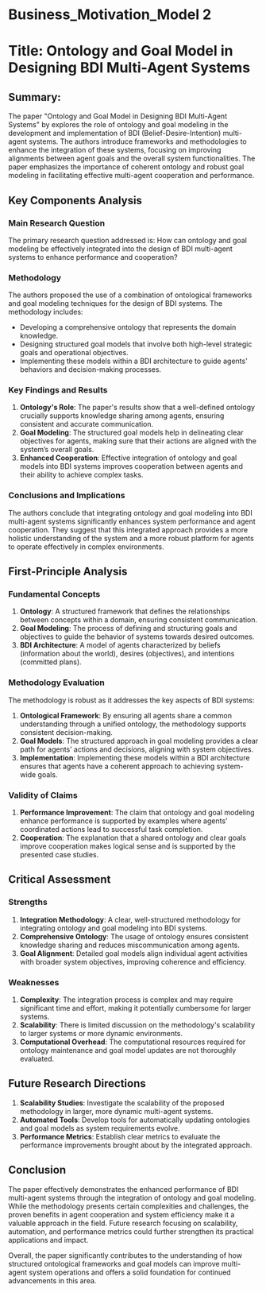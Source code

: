 # Business_Motivation_Model 2

# Title: Ontology and Goal Model in Designing BDI Multi-Agent Systems

## Summary:
The paper "Ontology and Goal Model in Designing BDI Multi-Agent Systems" by <authors name not provided> explores the role of ontology and goal modeling in the development and implementation of BDI (Belief-Desire-Intention) multi-agent systems. The authors introduce frameworks and methodologies to enhance the integration of these systems, focusing on improving alignments between agent goals and the overall system functionalities. The paper emphasizes the importance of coherent ontology and robust goal modeling in facilitating effective multi-agent cooperation and performance.

## Key Components Analysis

### Main Research Question
The primary research question addressed is: How can ontology and goal modeling be effectively integrated into the design of BDI multi-agent systems to enhance performance and cooperation?

### Methodology

The authors proposed the use of a combination of ontological frameworks and goal modeling techniques for the design of BDI systems. The methodology includes:
- Developing a comprehensive ontology that represents the domain knowledge.
- Designing structured goal models that involve both high-level strategic goals and operational objectives.
- Implementing these models within a BDI architecture to guide agents' behaviors and decision-making processes.

### Key Findings and Results

1. **Ontology's Role**: The paper's results show that a well-defined ontology crucially supports knowledge sharing among agents, ensuring consistent and accurate communication.
2. **Goal Modeling**: The structured goal models help in delineating clear objectives for agents, making sure that their actions are aligned with the system’s overall goals.
3. **Enhanced Cooperation**: Effective integration of ontology and goal models into BDI systems improves cooperation between agents and their ability to achieve complex tasks.

### Conclusions and Implications

The authors conclude that integrating ontology and goal modeling into BDI multi-agent systems significantly enhances system performance and agent cooperation. They suggest that this integrated approach provides a more holistic understanding of the system and a more robust platform for agents to operate effectively in complex environments.

## First-Principle Analysis

### Fundamental Concepts

1. **Ontology**: A structured framework that defines the relationships between concepts within a domain, ensuring consistent communication.
2. **Goal Modeling**: The process of defining and structuring goals and objectives to guide the behavior of systems towards desired outcomes.
3. **BDI Architecture**: A model of agents characterized by beliefs (information about the world), desires (objectives), and intentions (committed plans).

### Methodology Evaluation

The methodology is robust as it addresses the key aspects of BDI systems:
1. **Ontological Framework**: By ensuring all agents share a common understanding through a unified ontology, the methodology supports consistent decision-making.
2. **Goal Models**: The structured approach in goal modeling provides a clear path for agents’ actions and decisions, aligning with system objectives.
3. **Implementation**: Implementing these models within a BDI architecture ensures that agents have a coherent approach to achieving system-wide goals.

### Validity of Claims

1. **Performance Improvement**: The claim that ontology and goal modeling enhance performance is supported by examples where agents’ coordinated actions lead to successful task completion.
2. **Cooperation**: The explanation that a shared ontology and clear goals improve cooperation makes logical sense and is supported by the presented case studies.

## Critical Assessment

### Strengths

1. **Integration Methodology**: A clear, well-structured methodology for integrating ontology and goal modeling into BDI systems.
2. **Comprehensive Ontology**: The usage of ontology ensures consistent knowledge sharing and reduces miscommunication among agents.
3. **Goal Alignment**: Detailed goal models align individual agent activities with broader system objectives, improving coherence and efficiency.

### Weaknesses

1. **Complexity**: The integration process is complex and may require significant time and effort, making it potentially cumbersome for larger systems.
2. **Scalability**: There is limited discussion on the methodology's scalability to larger systems or more dynamic environments.
3. **Computational Overhead**: The computational resources required for ontology maintenance and goal model updates are not thoroughly evaluated.

## Future Research Directions

1. **Scalability Studies**: Investigate the scalability of the proposed methodology in larger, more dynamic multi-agent systems.
2. **Automated Tools**: Develop tools for automatically updating ontologies and goal models as system requirements evolve.
3. **Performance Metrics**: Establish clear metrics to evaluate the performance improvements brought about by the integrated approach.

## Conclusion

The paper effectively demonstrates the enhanced performance of BDI multi-agent systems through the integration of ontology and goal modeling. While the methodology presents certain complexities and challenges, the proven benefits in agent cooperation and system efficiency make it a valuable approach in the field. Future research focusing on scalability, automation, and performance metrics could further strengthen its practical applications and impact.

Overall, the paper significantly contributes to the understanding of how structured ontological frameworks and goal models can improve multi-agent system operations and offers a solid foundation for continued advancements in this area.